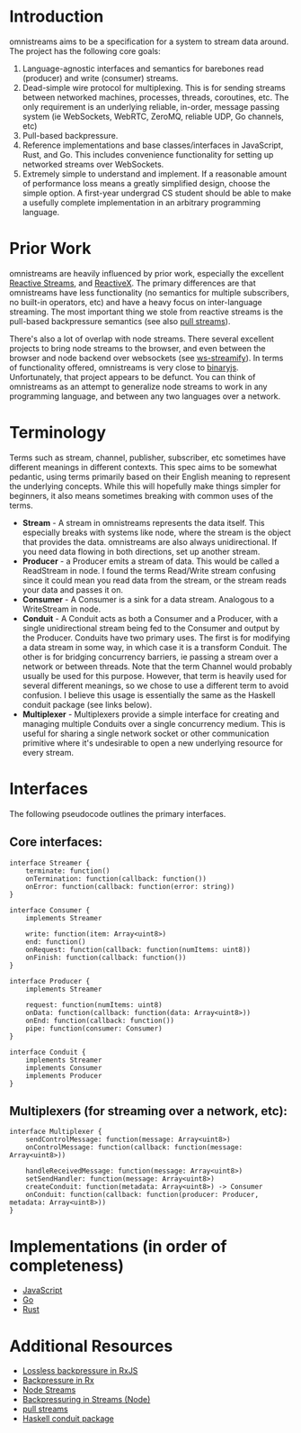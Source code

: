 # Introduction

omnistreams aims to be a specification for a system to stream data around.
The project has the following core goals:

1. Language-agnostic interfaces and semantics for barebones read (producer) and
   write (consumer) streams.
2. Dead-simple wire protocol for multiplexing. This is for sending streams
   between networked machines, processes, threads, coroutines, etc. The only
   requirement is an underlying reliable, in-order, message passing system (ie
   WebSockets, WebRTC, ZeroMQ, reliable UDP, Go channels, etc)
3. Pull-based backpressure.
4. Reference implementations and base classes/interfaces in JavaScript, Rust,
   and Go. This includes convenience functionality for setting up
   networked streams over WebSockets.
5. Extremely simple to understand and implement. If a reasonable amount of
   performance loss means a greatly simplified design, choose the simple
   option. A first-year undergrad CS student should be able to make a usefully
   complete implementation in an arbitrary programming language.


# Prior Work

omnistreams are heavily influenced by prior work, especially the excellent
[Reactive Streams](http://www.reactive-streams.org/), and
[ReactiveX](http://reactivex.io/). The primary differences are that omnistreams
have less functionality (no semantics for multiple subscribers, no built-in
operators, etc) and have a heavy focus on inter-language streaming. The most
important thing we stole from reactive streams is the pull-based backpressure
semantics (see also [pull
streams](https://github.com/pull-stream/pull-stream)).

There's also a lot of overlap with node streams. There several excellent
projects to bring node streams to the browser, and even between the browser and
node backend over websockets (see
[ws-streamify](https://github.com/baygeldin/ws-streamify)). In terms of
functionality offered, omnistreams is very close to
[binaryjs](https://github.com/binaryjs/binaryjs).
Unfortunately, that project appears to be defunct. You can think of
omnistreams as an attempt to generalize node streams to work in any programming
language, and between any two languages over a network.


# Terminology

Terms such as stream, channel, publisher, subscriber, etc sometimes have
different meanings in different contexts. This spec aims to be somewhat
pedantic, using terms primarily based on their English meaning to represent
the underlying concepts. While this will hopefully make things simpler for
beginners, it also means sometimes breaking with common uses of the terms.

* **Stream** - A stream in omnistreams represents the data itself. This especially
  breaks with systems like node, where the stream is the object that provides
  the data. omnistreams are also always unidirectional. If you need data
  flowing in both directions, set up another stream.
* **Producer** - a Producer emits a stream of data. This would be called a
  ReadStream in node. I found the terms Read/Write stream confusing since it
  could mean you read data from the stream, or the stream reads your data and
  passes it on.
* **Consumer** - A Consumer is a sink for a data stream. Analogous to a WriteStream
  in node.
* **Conduit** - A Conduit acts as both a Consumer and a Producer, with a single
  unidirectional stream being fed to the Consumer and output by the Producer.
  Conduits have two primary uses. The first is for modifying a data stream in
  some way, in which case it is a transform Conduit. The other is for bridging
  concurrency barriers, ie passing a stream over a network or between threads.
  Note that the term Channel would probably usually be used for this purpose.
  However, that term is heavily used for several different meanings, so we
  chose to use a different term to avoid confusion. I believe this usage is
  essentially the same as the Haskell conduit package (see links below).
* **Multiplexer** - Multiplexers provide a simple interface for creating and
  managing multiple Conduits over a single concurrency medium. This is useful
  for sharing a single network socket or other communication primitive where
  it's undesirable to open a new underlying resource for every stream.


# Interfaces

The following pseudocode outlines the primary interfaces.

## Core interfaces:

```
interface Streamer {
    terminate: function()
    onTermination: function(callback: function())
    onError: function(callback: function(error: string))
}

interface Consumer {
    implements Streamer

    write: function(item: Array<uint8>)
    end: function()
    onRequest: function(callback: function(numItems: uint8))
    onFinish: function(callback: function())
}

interface Producer {
    implements Streamer

    request: function(numItems: uint8)
    onData: function(callback: function(data: Array<uint8>))
    onEnd: function(callback: function())
    pipe: function(consumer: Consumer)
}

interface Conduit {
    implements Streamer
    implements Consumer
    implements Producer
}
```

## Multiplexers (for streaming over a network, etc):

```
interface Multiplexer {
    sendControlMessage: function(message: Array<uint8>)
    onControlMessage: function(callback: function(message: Array<uint8>))

    handleReceivedMessage: function(message: Array<uint8>)
    setSendHandler: function(message: Array<uint8>)
    createConduit: function(metadata: Array<uint8>) -> Consumer
    onConduit: function(callback: function(producer: Producer, metadata: Array<uint8>))
}
```


# Implementations (in order of completeness)

* [JavaScript](https://github.com/anderspitman/omnistreams-js)
* [Go](https://github.com/anderspitman/omnistreams-go)
* [Rust](https://github.com/anderspitman/netstreams-rs)


# Additional Resources

* [Lossless backpressure in RxJS](https://itnext.io/lossless-backpressure-in-rxjs-b6de30a1b6d4)
* [Backpressure in Rx](https://github.com/ReactiveX/RxJava/wiki/Backpressure)
* [Node Streams](https://nodejs.org/api/stream.html)
* [Backpressuring in Streams (Node)](https://nodejs.org/en/docs/guides/backpressuring-in-streams/)
* [pull streams](http://dominictarr.com/post/149248845122/pull-streams-pull-streams-are-a-very-simple)
* [Haskell conduit package](https://github.com/snoyberg/conduit#readme)
